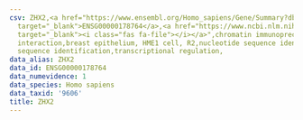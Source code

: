 ```yaml
---
csv: ZHX2,<a href="https://www.ensembl.org/Homo_sapiens/Gene/Summary?db=core;g=ENSG00000178764"
  target="_blank">ENSG00000178764</a>,<a href="https://www.ncbi.nlm.nih.gov/pubmed/22863008"
  target="_blank"><i class="fas fa-file"></i></a>",chromatin immunoprecipitation assay,direct
  interaction,breast epithelium, HME1 cell, R2,nucleotide sequence identification,nucleotide
  sequence identification,transcriptional regulation,
data_alias: ZHX2
data_id: ENSG00000178764
data_numevidence: 1
data_species: Homo sapiens
data_taxid: '9606'
title: ZHX2
---
```

